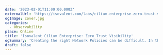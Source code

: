 ```yaml
---
date: '2023-02-01T11:00:00.000Z'
externalUrl: 'https://isovalent.com/labs/cilium-enterprise-zero-trust-visibility/'
ogImage: cover.jpg
categories:
  - Observability
place: Online
title: 'Isovalent Cilium Enterprise: Zero Trust Visibility'
ogSummary: 'Creating the right Network Policies can be difficult. In this lab, you will use Hubble metrics to build a Network Policy Verdict dashboard in Grafana showing which flows need to be allowed in your policy approach.'
draft: false
---
```

